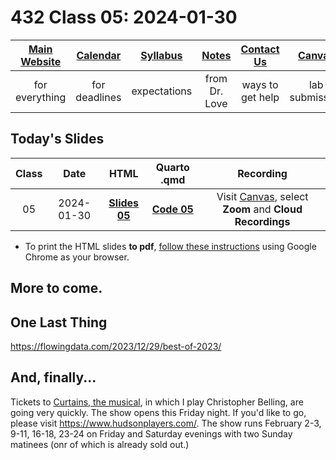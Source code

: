 # 432 Class 05: 2024-01-30

[Main Website](https://thomaselove.github.io/432-2024/) | [Calendar](https://thomaselove.github.io/432-2024/calendar.html) | [Syllabus](https://thomaselove.github.io/432-syllabus-2024/) | [Notes](https://thomaselove.github.io/432-notes/) | [Contact Us](https://thomaselove.github.io/432-2024/contact.html) | [Canvas](https://canvas.case.edu) | [Data and Code](https://github.com/THOMASELOVE/432-data) | [Sources](https://github.com/THOMASELOVE/432-classes-2024/tree/main/sources)
:-----------: | :--------------: | :----------: | :---------: | :-------------: | :-----------: | :------------: |:------:
for everything | for deadlines | expectations | from Dr. Love | ways to get help | lab submission | for downloads | to read

## Today's Slides

Class | Date | HTML | Quarto .qmd | Recording
:---: | :--------: | :------: | :------: | :-------------:
05 | 2024-01-30 | **[Slides 05](https://thomaselove.github.io/432-slides-2024/slides05.html)** | **[Code 05](https://github.com/THOMASELOVE/432-slides-2024/blob/main/slides05.qmd)** | Visit [Canvas](https://canvas.case.edu/), select **Zoom** and **Cloud Recordings**

- To print the HTML slides **to pdf**, [follow these instructions](https://quarto.org/docs/presentations/revealjs/presenting.html#print-to-pdf) using Google Chrome as your browser.

## More to come.

## One Last Thing

<https://flowingdata.com/2023/12/29/best-of-2023/>

## And, finally...

Tickets to [Curtains, the musical](https://www.hudsonplayers.com/now-playing), in which I play Christopher Belling, are going very quickly. The show opens this Friday night. If you'd like to go, please visit <https://www.hudsonplayers.com/>. The show runs February 2-3, 9-11, 16-18, 23-24 on Friday and Saturday evenings with two Sunday matinees (onr of which is already sold out.)
